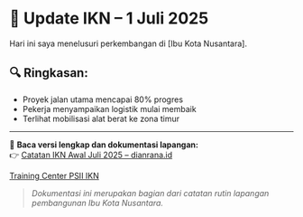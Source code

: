 # 📝 Update IKN – 1 Juli 2025

Hari ini saya menelusuri perkembangan di [Ibu Kota Nusantara].

## 🔍 Ringkasan:
- Proyek jalan utama mencapai 80% progres
- Pekerja menyampaikan logistik mulai membaik
- Terlihat mobilisasi alat berat ke zona timur

---

📖 **Baca versi lengkap dan dokumentasi lapangan:**  
👉 [Catatan IKN Awal Juli 2025 – dianrana.id](https://www.dianrana.id/2025/07/catatan-ikn-awal-juli-2025-menelusuri.html)

[Training Center PSII IKN](https://blogger.googleusercontent.com/img/b/R29vZ2xl/AVvXsEjpILmRJGbLlGD79-V6gZBmhc9vKDkOtEapamEO2k-lCpS94c96ZKqoywkZx9gSAehvpkH_CaIUDga1h8AdyUrSyAJm27C3DBRt8ruAzt19sorsJwhDQW6LJ4Gp3QhKXmnje-ilkeqXk64Kqg463RT6m9SJEs302sjOqJcbVIFINn-2uZaAE6RzekPQ5xo/s1280/Copy%20of%20Cover%20Blog%20Dian%20Rana%20(13).webp)


> *Dokumentasi ini merupakan bagian dari catatan rutin lapangan pembangunan Ibu Kota Nusantara.*

